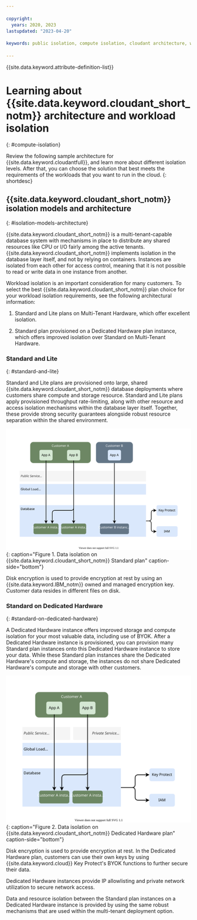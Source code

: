 ```yaml
---

copyright:
  years: 2020, 2023
lastupdated: "2023-04-20"

keywords: public isolation, compute isolation, cloudant architecture, workload isolation, byok

---
```


{{site.data.keyword.attribute-definition-list}}

# Learning about {{site.data.keyword.cloudant_short_notm}} architecture and workload isolation
{: #compute-isolation}

Review the following sample architecture for {{site.data.keyword.cloudantfull}}, and learn more about different isolation levels. After that, you can choose the solution that best meets the requirements of the workloads that you want to run in the cloud. 
{: shortdesc}

## {{site.data.keyword.cloudant_short_notm}} isolation models and architecture
{: #isolation-models-architecture}

{{site.data.keyword.cloudant_short_notm}} is a multi-tenant-capable database system with mechanisms in place to distribute any shared resources like CPU or I/O fairly among the active tenants. {{site.data.keyword.cloudant_short_notm}} implements isolation in the database layer itself, and not by relying on containers. Instances are isolated from each other for access control, meaning that it is not possible to read or write data in one instance from another. 

Workload isolation is an important consideration for many customers. To select the best {{site.data.keyword.cloudant_short_notm}} plan choice for your workload isolation requirements, see the following architectural information: 

1.  Standard and Lite plans on Multi-Tenant Hardware, which offer excellent isolation.

2.  Standard plan provisioned on a Dedicated Hardware plan instance, which offers improved isolation over Standard on Multi-Tenant Hardware. 

### Standard and Lite
{: #standard-and-lite}

Standard and Lite plans are provisioned onto large, shared {{site.data.keyword.cloudant_short_notm}} database deployments where customers share compute and storage resource. Standard and Lite plans apply provisioned throughput rate-limiting, along with other resource and access isolation mechanisms within the database layer itself. Together, these provide strong security guarantees alongside robust resource separation within the shared environment.

![Diagram about how to isolate data with the {{site.data.keyword.cloudant_short_notm}} Standard plan for two customers.](../images/Isolation-Standard.svg){: caption="Figure 1. Data isolation on {{site.data.keyword.cloudant_short_notm}} Standard plan" caption-side="bottom"} 

Disk encryption is used to provide encryption at rest by using an {{site.data.keyword.IBM_notm}} owned and managed encryption key. Customer data resides in different files on disk. 

### Standard on Dedicated Hardware
{: #standard-on-dedicated-hardware}

A Dedicated Hardware instance offers improved storage and compute isolation for your most valuable data, including use of BYOK. After a Dedicated Hardware instance is provisioned, you can provision many Standard plan instances onto this Dedicated Hardware instance to store your data. While these Standard plan instances share the Dedicated Hardware's compute and storage, the instances do not share Dedicated Hardware's compute and storage with other customers.  
  
![Diagram about how to isolate data with the {{site.data.keyword.cloudant_short_notm}} Dedicated Hardware plan for one customer.](../images/Isolation-Dedicated-Hardware.svg){: caption="Figure 2. Data isolation on {{site.data.keyword.cloudant_short_notm}} Dedicated Hardware plan" caption-side="bottom"} 

Disk encryption is used to provide encryption at rest. In the Dedicated Hardware plan, customers can use their own keys by using {{site.data.keyword.cloud}} Key Protect's BYOK functions to further secure their data. 

Dedicated Hardware instances provide IP allowlisting and private network utilization to secure network access.

Data and resource isolation between the Standard plan instances on a Dedicated Hardware instance is provided by using the same robust mechanisms that are used within the multi-tenant deployment option. 
